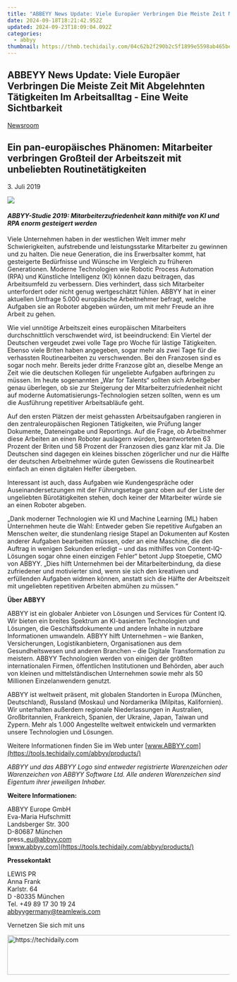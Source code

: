 ```yaml
---
title: "ABBEYY News Update: Viele Europäer Verbringen Die Meiste Zeit Mit Abgelehnten Tätigkeiten Im Arbeitsalltag - Eine Weite Sichtbarkeit"
date: 2024-09-18T18:21:42.952Z
updated: 2024-09-23T18:09:04.092Z
categories:
  - abbyy
thumbnail: https://thmb.techidaily.com/04c62b2f290b2c5f1899e5598ab465be77832cb08688d450e39f1038f772602c.png
---
```


## ABBEYY News Update: Viele Europäer Verbringen Die Meiste Zeit Mit Abgelehnten Tätigkeiten Im Arbeitsalltag - Eine Weite Sichtbarkeit

[Newsroom](https://tools.techidaily.com/abbyy/products/)

## Ein pan-europäisches Phänomen: Mitarbeiter verbringen Großteil der Arbeitszeit mit unbeliebten Routinetätigkeiten

3\. Juli 2019

![](https://content.abbyy.com/-/media/project/abbyy/abbyy/branchtemplates/shutterstock_1272462163_1296-x-729.jpg?h=729&iar=0&w=1296)

#### _ABBYY-Studie 2019: Mitarbeiterzufriedenheit kann mithilfe von KI und RPA enorm gesteigert werden_

Viele Unternehmen haben in der westlichen Welt immer mehr Schwierigkeiten, aufstrebende und leistungsstarke Mitarbeiter zu gewinnen und zu halten. Die neue Generation, die ins Erwerbsalter kommt, hat gesteigerte Bedürfnisse und Wünsche im Vergleich zu früheren Generationen. Moderne Technologien wie Robotic Process Automation (RPA) und Künstliche Intelligenz (KI) können dazu beitragen, das Arbeitsumfeld zu verbessern. Dies verhindert, dass sich Mitarbeiter unterfordert oder nicht genug wertgeschätzt fühlen. ABBYY hat in einer aktuellen Umfrage 5.000 europäische Arbeitnehmer befragt, welche Aufgaben sie an Roboter abgeben würden, um mit mehr Freude an ihre Arbeit zu gehen.

Wie viel unnötige Arbeitszeit eines europäischen Mitarbeiters durchschnittlich verschwendet wird, ist beeindruckend: Ein Viertel der Deutschen vergeudet zwei volle Tage pro Woche für lästige Tätigkeiten. Ebenso viele Briten haben angegeben, sogar mehr als zwei Tage für die verhassten Routinearbeiten zu verschwenden. Bei den Franzosen sind es sogar noch mehr. Bereits jeder dritte Franzose gibt an, dieselbe Menge an Zeit wie die deutschen Kollegen für ungeliebte Aufgaben aufbringen zu müssen. Im heute sogenannten „War for Talents“ sollten sich Arbeitgeber genau überlegen, ob sie zur Steigerung der Mitarbeiterzufriedenheit nicht auf moderne Automatisierungs-Technologien setzen sollten, wenn es um die Ausführung repetitiver Arbeitsabläufe geht.

Auf den ersten Plätzen der meist gehassten Arbeitsaufgaben rangieren in den zentraleuropäischen Regionen Tätigkeiten, wie Prüfung langer Dokumente, Dateneingabe und Reportings. Auf die Frage, ob Arbeitnehmer diese Arbeiten an einen Roboter auslagern würden, beantworteten 63 Prozent der Briten und 58 Prozent der Franzosen dies ganz klar mit Ja. Die Deutschen sind dagegen ein kleines bisschen zögerlicher und nur die Hälfte der deutschen Arbeitnehmer würde guten Gewissens die Routinearbeit einfach an einen digitalen Helfer übergeben.

Interessant ist auch, dass Aufgaben wie Kundengespräche oder Auseinandersetzungen mit der Führungsetage ganz oben auf der Liste der ungeliebten Bürotätigkeiten stehen, doch keiner der Mitarbeiter würde sie an einen Roboter abgeben.

„Dank moderner Technologien wie KI und Machine Learning (ML) haben Unternehmen heute die Wahl: Entweder geben Sie repetitive Aufgaben an Menschen weiter, die stundenlang riesige Stapel an Dokumenten auf Kosten anderer Aufgaben bearbeiten müssen, oder an eine Maschine, die den Auftrag in wenigen Sekunden erledigt – und das mithilfes von Content-IQ-Lösungen sogar ohne einen einzigen Fehler“ betont Jupp Stoepetie, CMO von ABBYY. „Dies hilft Unternehmen bei der Mitarbeiterbindung, da diese zufriedener und motivierter sind, wenn sie sich den kreativen und erfüllenden Aufgaben widmen können, anstatt sich die Hälfte der Arbeitszeit mit ungeliebten repetitiven Arbeiten abmühen zu müssen.“

**Über ABBYY**

ABBYY ist ein globaler Anbieter von Lösungen und Services für Content IQ. Wir bieten ein breites Spektrum an KI-basierten Technologien und Lösungen, die Geschäftsdokumente und andere Inhalte in nutzbare Informationen umwandeln. ABBYY hilft Unternehmen – wie Banken, Versicherungen, Logistikanbietern, Organisationen aus dem Gesundheitswesen und anderen Branchen – die Digitale Transformation zu meistern. ABBYY Technologien werden von einigen der größten internationalen Firmen, öffentlichen Institutionen und Behörden, aber auch von kleinen und mittelständischen Unternehmen sowie mehr als 50 Millionen Einzelanwendern genutzt.

ABBYY ist weltweit präsent, mit globalen Standorten in Europa (München, Deutschland), Russland (Moskau) und Nordamerika (Milpitas, Kalifornien). Wir unterhalten außerdem regionale Niederlassungen in Australien, Großbritannien, Frankreich, Spanien, der Ukraine, Japan, Taiwan und Zypern. Mehr als 1.000 Angestellte weltweit entwickeln und vermarkten unsere Technologien und Lösungen.

Weitere Informationen finden Sie im Web unter [www.ABBYY.com](https://tools.techidaily.com/abbyy/products/)

_ABBYY und das ABBYY Logo sind entweder registrierte Warenzeichen oder Warenzeichen von ABBYY Software Ltd. Alle anderen Warenzeichen sind Eigentum ihrer jeweiligen Inhaber._

**Weitere Informationen:**

ABBYY Europe GmbH  
Eva-Maria Hufschmitt  
Landsberger Str. 300  
D-80687 München  
press\_eu@abbyy.com  
[www.abbyy.com](https://tools.techidaily.com/abbyy/products/)

**Pressekontakt**

LEWIS PR  
Anna Frank  
Karlstr. 64  
D -80335 München  
Tel. +49 89 17 30 19 24  
[abbyygermany@teamlewis.com](https://tools.techidaily.com/abbyy/products/)

Vernetzen Sie sich mit uns

<ins class="adsbygoogle"
     style="display:block"
     data-ad-format="autorelaxed"
     data-ad-client="ca-pub-7571918770474297"
     data-ad-slot="1223367746"></ins>

<ins class="adsbygoogle"
     style="display:block"
     data-ad-client="ca-pub-7571918770474297"
     data-ad-slot="8358498916"
     data-ad-format="auto"
     data-full-width-responsive="true"></ins>



<!-- affiliate ads begin -->
<a href="https://appsumo.8odi.net/c/5597632/2100530/7443" target="_top" id="2100530">
  <img src="//a.impactradius-go.com/display-ad/7443-2100530" border="0" alt="https://techidaily.com" width="728" height="90"/>
</a>
<img height="0" width="0" src="https://appsumo.8odi.net/i/5597632/2100530/7443" style="position:absolute;visibility:hidden;" border="0" />
<!-- affiliate ads end -->

